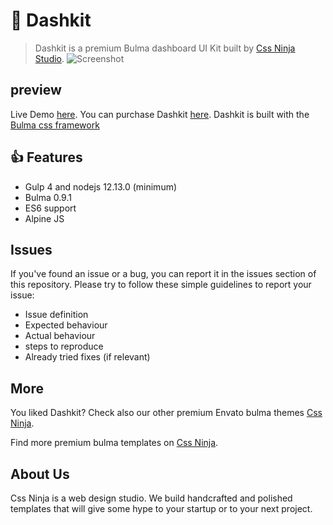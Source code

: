 # 👋 Dashkit
> Dashkit is a premium Bulma dashboard UI Kit built by [Css Ninja Studio](https://cssninja.io).
![Screenshot](https://media.cssninja.io/products/dashkit/product.png "Dashkit")

## preview

Live Demo [here](https://dashkit.cssninja.io). You can purchase Dashkit [here](https://cssninja.io/product/dashkit). Dashkit is built with the [Bulma css framework](https://bulma.io)

## 👍 Features

* Gulp 4 and nodejs 12.13.0 (minimum)
* Bulma 0.9.1
* ES6 support
* Alpine JS

## Issues

If you've found an issue or a bug, you can report it in the issues section of this repository. Please try to follow these simple guidelines to report your issue:

* Issue definition
* Expected behaviour
* Actual behaviour
* steps to reproduce
* Already tried fixes (if relevant)

## More

You liked Dashkit? Check also our other premium Envato bulma themes [Css Ninja](https://cssninja.io/themes).

Find more premium bulma templates on [Css Ninja](https://cssninja.io/category/all).

## About Us

Css Ninja is a web design studio. We build handcrafted and polished templates that will give some hype to your startup or to your next project.
